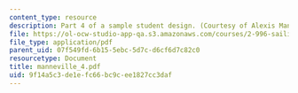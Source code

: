 ```yaml
---
content_type: resource
description: Part 4 of a sample student design. (Courtesy of Alexis Manneville.)
file: https://ol-ocw-studio-app-qa.s3.amazonaws.com/courses/2-996-sailing-yacht-design-13-734-fall-2003/9f14a5c3de1efc66bc9cee1827cc3daf_manneville_4.pdf
file_type: application/pdf
parent_uid: 07f549fd-6b15-5ebc-5d7c-d6cf6d7c82c0
resourcetype: Document
title: manneville_4.pdf
uid: 9f14a5c3-de1e-fc66-bc9c-ee1827cc3daf
---
```

